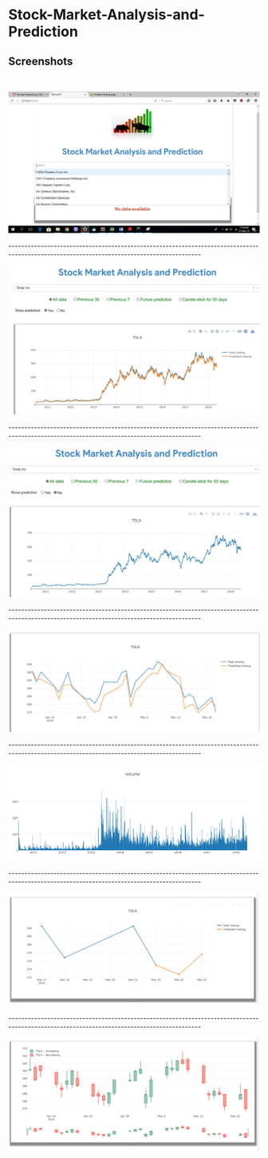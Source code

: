 # Stock-Market-Analysis-and-Prediction
<b><h2>Screenshots</h2></b><br>

<hl>
<p align="center">
  <img border="pixels" src="screenshot/home.png">
</p>
------------------------------------------------------------------------------------------------------------------------------------------
<p align="center">
  <img border="pixels" src="screenshot/homepage.PNG">
</p>
------------------------------------------------------------------------------------------------------------------------------------------
<hl>
<p align="center">
  <img src="screenshot/homepage1.PNG">
</p>
------------------------------------------------------------------------------------------------------------------------------------------
<p align="center">
  <img src="screenshot/30days.PNG">
</p>
------------------------------------------------------------------------------------------------------------------------------------------
<p align="center">
  <img src="screenshot/volume.PNG">
</p>
------------------------------------------------------------------------------------------------------------------------------------------
<p align="center">
  <img src="screenshot/fytyre.PNG">
</p>
------------------------------------------------------------------------------------------------------------------------------------------
<p align="center">
  <img src="screenshot/candle stick.PNG">
</p>
